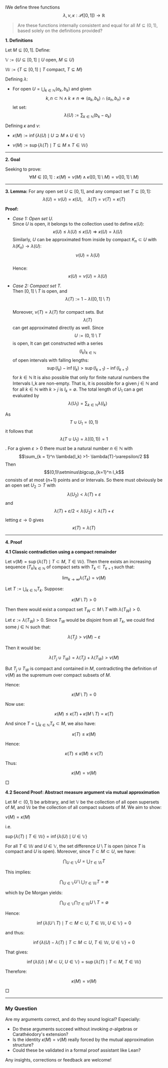 
IWe define three functions $$\lambda, \nu, \kappa :  \mathcal{P}([0,1]) \rightarrow \mathbb{R}$$

> Are these functions internally consistent and equal for all $M⊆(0,1)$, based solely on the definitions provided?

**1. Definitions**

Let $M \subseteq [0,1]$. Define:

$\mathbb{V} := \{ U \subseteq [0,1] \mid U \text{ open},\ M \subseteq U \}$

$\mathbb{W} := \{ T \subseteq [0,1] \mid T \text{ compact},\ T \subseteq M \}$

Defining $\lambda$:
- For open $U = \bigcup_{k \in \mathbb{N}} (a_k, b_k)$ and given
$$k, n\subset \mathbb{N} \wedge k\neq n \Rightarrow (a_k, b_k)\cap (a_n, b_n)=\emptyset$$let set:  
  $$\lambda(U) := \sum_{k \in \mathbb{N}} (b_k - a_k)$$

Defining $\kappa$ and $\nu$:

- $\kappa(M) := \inf\{ \lambda(U) \mid U \supseteq M \wedge U \in \mathbb{V}\}$

- $\nu(M) := \sup\{ \lambda(T) \mid T \subseteq M \wedge T \in \mathbb{W}\}$


---

**2. Goal**

Seeking to prove:
$$\forall M\in [0,1]: \kappa(M) =\nu(M) \wedge \kappa([0,1] \setminus M) =\nu([0,1] \setminus M)$$

---

**3. Lemma:** For any open set $U \subseteq [0,1]$, and any compact set $T \subseteq [0,1]$:
$$\lambda(U) =\nu(U) = \kappa(U), \quad \lambda(T) =\nu(T) = \kappa(T)$$

**Proof:**

- *Case 1: Open set $U$.*  
  Since $U$ is open, it belongs to the collection used to define $\kappa(U)$:  
  $$\kappa(U) \leq \lambda(U) \leq \kappa(U) \Rightarrow \kappa(U) = \lambda(U)$$
  Similarly, $U$ can be approximated from inside by compact $K_n \subset U$ with $\lambda(K_n) \to \lambda(U)$:  
  $$\nu(U) = \lambda(U)$$  
  Hence:  
  $$\kappa(U) =\nu(U) = \lambda(U)$$

- *Case 2: Compact set $T$.*  
  Then $[0,1] \setminus T$ is open, and  
  $$\lambda(T) := 1 - \lambda([0,1] \setminus T)$$  
  Moreover, $\nu(T) = \lambda(T)$ for compact sets.
But $$\lambda(T)$$ can get approximated directly as well. Since 
$$U := (0,1)\setminus T$$is open, It can get constructed with a series 
$$(I_k)_{k\in \mathbb{N}}$$of open intervals with falling lengths:
$$\sup(I_k) - \inf(I_k) > \sup(I_{k+1}) - \inf(I_{k+1})$$  for $k\in\mathbb{N}$ 
It is also possible that only for finite natural numbers  the Intervals I_k are non-empty. That is, it is possible for a given $j\in \mathbb{N}$ and for all $k \in \mathbb{N}$ with $k>j$ is $I_k = \emptyset$. The total length of $U_1$ can a get evaluated by $$\lambda(U_1)= \sum_{k\in \mathbb{N}} \lambda(I_k)$$

As $$T\cup U_1 = (0,1)$$ it follows that $$\lambda(T\cup U_1) = \lambda((0,1))= 1$$. For a given $\varepsilon > 0$ there must be a natural number $n\in \mathbb{N}$ with 
$$\sum_{k = 1}^n \lambda(I_k) >1- \lambda(T)-\varepsilon/2 $$
Then $$(0,1)\setminus\bigcup_{k=1}^n I_k$$ consists of at most {n+1} points and or Intervals. So  there must obviously be an open set $U_2 \supset T$ with 
	$$\lambda(U_2) < \lambda(T) +  \varepsilon$$
	and $$\lambda(T) +\varepsilon/2 < \lambda(U_2)<\lambda(T)+\epsilon$$
letting $\varepsilon \rightarrow 0$ gives $$\kappa(T)=\lambda(T)$$

---

**4. Proof**

**4.1 Classic contradiction using a compact remainder**

Let $\nu(M) = \sup\{ \lambda(T) \mid T \subset M,\ T \in \mathbb{W} \}$.
Then there exists an increasing sequence $\left(T_k\right)_{k \in \mathbb{N}}$ of compact sets with $T_k \subset T_{k+1}$ such that:

$$
\lim_{k \to \infty} \lambda(T_k) = \nu(M)
$$

Let $T := \bigcup_{k \in \mathbb{N}} T_k$. Suppose:

$$
\kappa(M \setminus T) > 0
$$

Then there would exist a compact set $T_W \subset M \setminus T$ with $\lambda(T_W) > 0$.

Let $\varepsilon := \lambda(T_W)> 0$. Since $T_W$ would be disjoint from all $T_k$, we could find some $j \in \mathbb{N}$ such that:

$$
\lambda(T_j) > \nu(M) - \varepsilon
$$

Then it would be:

$$
\lambda(T_j \cup T_W) = \lambda(T_j) + \lambda(T_W) > \nu(M)
$$

But $T_j \cup T_W$ is compact and contained in $M$, contradicting the definition of $\nu(M)$ as the supremum over compact subsets of $M$.

Hence:

$$
\kappa(M \setminus T) = 0
$$

Now use:

$$
\kappa(M) \leq \kappa(T) + \kappa(M \setminus T) = \kappa(T)
$$

And since $T = \bigcup_{k \in \mathbb{N}} T_k \subset M$, we also have:

$$
\kappa(T) \leq \kappa(M)
$$

Hence:

$$
\kappa(T) \leq \kappa(M) \leq \nu(T)
$$

Thus:

$$
\kappa(M) = \nu(M)
$$

$\Box$

**4.2 Second Proof: Abstract measure argument via mutual approximation**

Let $M \subset (0,1)$ be arbitrary, and let $\mathbb{V}$ be the collection of all open supersets of $M$, and $\mathbb{W}$ be the collection of all compact subsets of $M$. We aim to show:

$\nu(M) = \kappa(M)$

i.e.

$\sup\{ \lambda(T) \mid T \in \mathbb{W} \} = \inf\{ \lambda(U) \mid U \in \mathbb{V} \}$

For all $T \in \mathbb{W}$ and $U \in \mathbb{V}$, the set difference $U \setminus T$ is open (since $T$ is compact and $U$ is open). Moreover, since $T \subset M \subset U$, we have:

$$
\bigcap_{U \in \mathbb{V}} U = \bigcup_{T \in \mathbb{W}} T
$$

This implies:

$$
\bigcap_{U \in \mathbb{V}} U \setminus \bigcup_{T \in \mathbb{W}} T = \emptyset
$$

which by De Morgan yields:

$$
\bigcap_{U \in \mathbb{V}} \bigcap_{T \in \mathbb{W}} U \setminus T = \emptyset
$$

Hence:

$$
\inf\{ \lambda(U \setminus T) \mid T \subset M \subset U,\ T \in \mathbb{W},\ U \in \mathbb{V} \} = 0
$$

and thus:

$$
\inf\{ \lambda(U) - \lambda(T) \mid T \subset M \subset U,\ T \in \mathbb{W},\ U \in \mathbb{V} \} = 0
$$

That gives:

$$
\inf\{ \lambda(U) \mid M \subset U,\ U \in \mathbb{V} \} = \sup\{ \lambda(T) \mid T \subset M,\ T \in \mathbb{W} \}
$$

Therefore:

$$
\kappa(M) = \nu(M)
$$

$\Box$

---

### My Question

Are my arguments correct, and do they sound logical? Especially:

- Do these arguments succeed without invoking $\sigma$-algebras or Carathéodory's extension?
- Is the identity $\kappa(M) =\nu(M)$ really forced by the mutual approximation structure?
- Could these be validated in a formal proof assistant like Lean?

Any insights, corrections or feedback are welcome!

